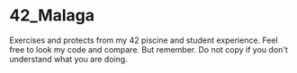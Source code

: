 # 42_Malaga
Exercises and protects from my 42 piscine and student experience.
Feel free to look my code and compare. But remember. Do not copy if you don't understand what you are doing.
